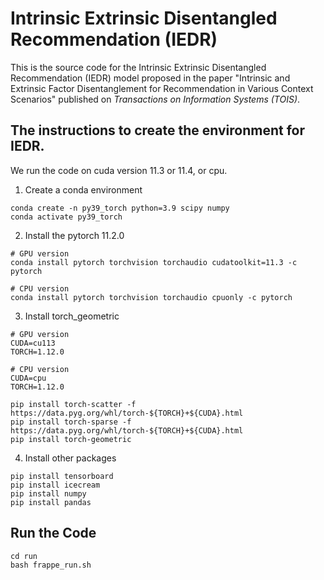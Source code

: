 # Intrinsic Extrinsic Disentangled Recommendation (IEDR)

This is the source code for the Intrinsic Extrinsic Disentangled Recommendation (IEDR) model proposed in the paper "Intrinsic and Extrinsic Factor Disentanglement for Recommendation in Various Context Scenarios" published on _Transactions on Information Systems (TOIS)_.


## The instructions to create the environment for IEDR.


We run the code on cuda version 11.3 or 11.4, or cpu.

1. Create a conda environment

```
conda create -n py39_torch python=3.9 scipy numpy
conda activate py39_torch
```

2. Install the pytorch 11.2.0

```
# GPU version
conda install pytorch torchvision torchaudio cudatoolkit=11.3 -c pytorch

# CPU version
conda install pytorch torchvision torchaudio cpuonly -c pytorch
```


3. Install torch_geometric 

```
# GPU version
CUDA=cu113
TORCH=1.12.0

# CPU version
CUDA=cpu
TORCH=1.12.0

pip install torch-scatter -f https://data.pyg.org/whl/torch-${TORCH}+${CUDA}.html
pip install torch-sparse -f https://data.pyg.org/whl/torch-${TORCH}+${CUDA}.html
pip install torch-geometric
```

4. Install other packages

```
pip install tensorboard
pip install icecream
pip install numpy
pip install pandas
```

## Run the Code

```
cd run
bash frappe_run.sh
```
